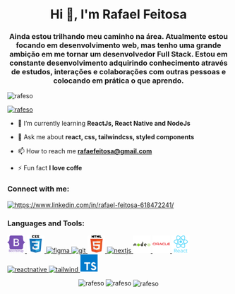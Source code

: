 <h1 align="center">Hi 👋, I'm Rafael Feitosa</h1>
<h3 align="center">Ainda estou trilhando meu caminho na área. Atualmente estou focando em desenvolvimento web, mas tenho uma grande ambição em me tornar um desenvolvedor Full Stack. Estou em constante desenvolvimento adquirindo conhecimento através de estudos, interações e colaborações com outras pessoas e colocando em prática o que aprendo.</h3>

<p align="left"> <img src="https://komarev.com/ghpvc/?username=rafeso&label=Profile%20views&color=551179&style=flat" alt="rafeso" /> </p>

<p align="left"> <a href="https://github.com/ryo-ma/github-profile-trophy"><img src="https://github-profile-trophy.vercel.app/?username=rafeso" alt="rafeso" /></a> </p>

- 🌱 I’m currently learning **ReactJs, React Native and NodeJs**

- 💬 Ask me about **react, css, tailwindcss, styled components**

- 📫 How to reach me **rafaefeitosa@gmail.com**

- ⚡ Fun fact **I love coffe**

<h3 align="left">Connect with me:</h3>
<p align="left">
<a href="https://linkedin.com/in/https://www.linkedin.com/in/rafael-feitosa-618472241/" target="blank"><img align="center" src="https://raw.githubusercontent.com/rahuldkjain/github-profile-readme-generator/master/src/images/icons/Social/linked-in-alt.svg" alt="https://www.linkedin.com/in/rafael-feitosa-618472241/" height="30" width="40" /></a>
</p>

<h3 align="left">Languages and Tools:</h3>
<p align="left"> <a href="https://getbootstrap.com" target="_blank" rel="noreferrer"> <img src="https://raw.githubusercontent.com/devicons/devicon/master/icons/bootstrap/bootstrap-plain-wordmark.svg" alt="bootstrap" width="40" height="40"/> </a> <a href="https://www.w3schools.com/css/" target="_blank" rel="noreferrer"> <img src="https://raw.githubusercontent.com/devicons/devicon/master/icons/css3/css3-original-wordmark.svg" alt="css3" width="40" height="40"/> </a> <a href="https://www.figma.com/" target="_blank" rel="noreferrer"> <img src="https://www.vectorlogo.zone/logos/figma/figma-icon.svg" alt="figma" width="40" height="40"/> </a> <a href="https://git-scm.com/" target="_blank" rel="noreferrer"> <img src="https://www.vectorlogo.zone/logos/git-scm/git-scm-icon.svg" alt="git" width="40" height="40"/> </a> <a href="https://www.w3.org/html/" target="_blank" rel="noreferrer"> <img src="https://raw.githubusercontent.com/devicons/devicon/master/icons/html5/html5-original-wordmark.svg" alt="html5" width="40" height="40"/> </a> <a href="https://nextjs.org/" target="_blank" rel="noreferrer"> <img src="https://cdn.worldvectorlogo.com/logos/nextjs-2.svg" alt="nextjs" width="40" height="40"/> </a> <a href="https://nodejs.org" target="_blank" rel="noreferrer"> <img src="https://raw.githubusercontent.com/devicons/devicon/master/icons/nodejs/nodejs-original-wordmark.svg" alt="nodejs" width="40" height="40"/> </a> <a href="https://www.oracle.com/" target="_blank" rel="noreferrer"> <img src="https://raw.githubusercontent.com/devicons/devicon/master/icons/oracle/oracle-original.svg" alt="oracle" width="40" height="40"/> </a> <a href="https://reactjs.org/" target="_blank" rel="noreferrer"> <img src="https://raw.githubusercontent.com/devicons/devicon/master/icons/react/react-original-wordmark.svg" alt="react" width="40" height="40"/> </a> <a href="https://reactnative.dev/" target="_blank" rel="noreferrer"> <img src="https://reactnative.dev/img/header_logo.svg" alt="reactnative" width="40" height="40"/> </a> <a href="https://tailwindcss.com/" target="_blank" rel="noreferrer"> <img src="https://www.vectorlogo.zone/logos/tailwindcss/tailwindcss-icon.svg" alt="tailwind" width="40" height="40"/> </a> <a href="https://www.typescriptlang.org/" target="_blank" rel="noreferrer"> <img src="https://raw.githubusercontent.com/devicons/devicon/master/icons/typescript/typescript-original.svg" alt="typescript" width="40" height="40"/> </a> </p>

<div align="center">
  <img src="https://github-readme-stats.vercel.app/api?username=rafeso&show_icons=true&theme=dark&hide_border=true&cache_seconds=1800&locale=en" alt="rafeso" />

  <img src="https://github-readme-streak-stats.herokuapp.com/?user=rafeso&theme=dark&hide_border=true" alt="rafeso" />

  <img align="center" src="https://github-readme-stats.vercel.app/api/top-langs?username=rafeso&show_icons=true&theme=dark&hide_border=true&locale=en&layout=default" alt="rafeso" />
</div>
